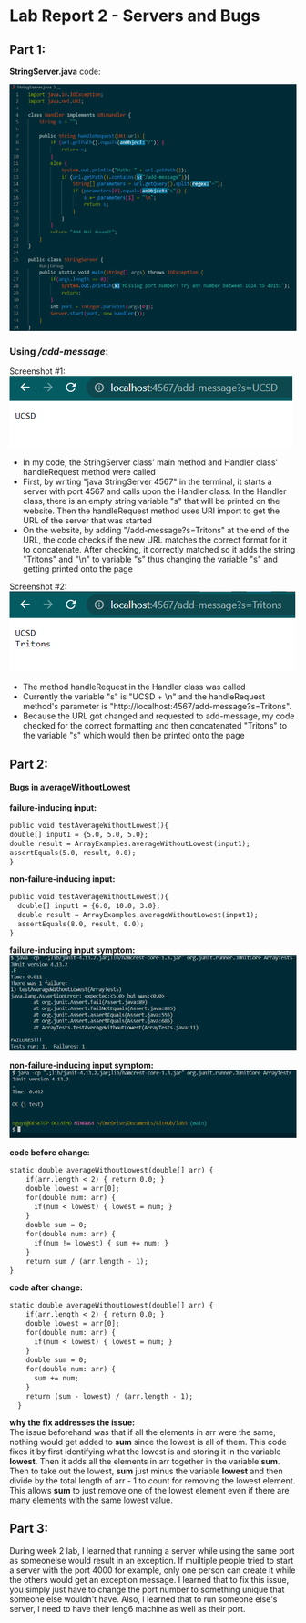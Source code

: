 # Lab Report 2 - Servers and Bugs
## Part 1:
**StringServer.java** code:  
  
![Image](LR2ss1.png)  
  
### Using */add-message*: 
Screenshot #1:  
![Image](LR2ss4.png)  
* In my code, the StringServer class' main method and Handler class' handleRequest method were called
* First, by writing "java StringServer 4567" in the terminal, it starts a server with port 4567 and calls upon the Handler class.
  In the Handler class, there is an empty string variable "s" that will be printed on the website. Then the handleRequest method uses URI
  import to get the URL of the server that was started
* On the website, by adding "/add-message?s=Tritons" at the end of the URL, the code checks if the new URL matches the correct format for it to
  concatenate. After checking, it correctly matched so it adds the string "Tritons" and "\n" to variable "s" thus changing the variable "s" and getting printed 
  onto the page
   
     
Screenshot #2:  
![Image](LR2ss6.png)
* The method handleRequest in the Handler class was called
* Currently the variable "s" is "UCSD + \n" and the handleRequest method's parameter is "http://localhost:4567/add-message?s=Tritons".
* Because the URL got changed and requested to add-message, my code checked for the correct formatting and then concatenated "Tritons" to the variable "s"
  which would then be printed onto the page
  
## Part 2:  
#### Bugs in averageWithoutLowest  
**failure-inducing input:**  
```
public void testAverageWithoutLowest(){  
double[] input1 = {5.0, 5.0, 5.0};  
double result = ArrayExamples.averageWithoutLowest(input1);  
assertEquals(5.0, result, 0.0);  
}  
```
  
**non-failure-inducing input:**  
```
public void testAverageWithoutLowest(){  
  double[] input1 = {6.0, 10.0, 3.0};  
  double result = ArrayExamples.averageWithoutLowest(input1);  
  assertEquals(8.0, result, 0.0);  
}  
```
  
**failure-inducing input symptom:**  
![Image](LR2ss7.png)  
  
**non-failure-inducing input symptom:**  
![Image](LR2ss8.png)  

**code before change:**
```
static double averageWithoutLowest(double[] arr) {  
    if(arr.length < 2) { return 0.0; }  
    double lowest = arr[0];  
    for(double num: arr) {  
      if(num < lowest) { lowest = num; }  
    }  
    double sum = 0;  
    for(double num: arr) {  
      if(num != lowest) { sum += num; }  
    }  
    return sum / (arr.length - 1);  
}  
```
    
**code after change:**  
```
static double averageWithoutLowest(double[] arr) {
    if(arr.length < 2) { return 0.0; }
    double lowest = arr[0];
    for(double num: arr) {
      if(num < lowest) { lowest = num; }
    }
    double sum = 0;
    for(double num: arr) {
      sum += num;
    }
    return (sum - lowest) / (arr.length - 1);
  }
```
**why the fix addresses the issue:**  
The issue beforehand was that if all the elements in arr were the same, nothing would get added to **sum** since the lowest is all of them. This code fixes it by first
identifying what the lowest is and storing it in the variable **lowest**. Then it adds all the elements in arr together in the variable **sum**. Then to take out the lowest, 
**sum** just minus the variable **lowest** and then divide by the total length of arr - 1 to count for removing the lowest element. This allows **sum** to just remove one of the lowest
element even if there are many elements with the same lowest value.
   
## Part 3:  
During week 2 lab, I learned that running a server while using the same port as someonelse would result in an exception. If muiltiple people tried to start a server with
the port 4000 for example, only one person can create it while the others would get an exception message. I learned that to fix this issue, you simply just have to change
the port number to something unique that someone else wouldn't have. Also, I learned that to run someone else's server, I need to have their ieng6 machine as well as their
port.
